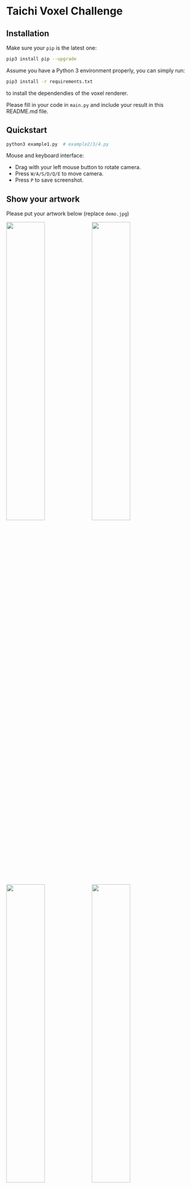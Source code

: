# Taichi Voxel Challenge

## Installation

Make sure your `pip` is the latest one:

```bash
pip3 install pip --upgrade
```

Assume you have a Python 3 environment properly, you can simply run:

```bash
pip3 install -r requirements.txt
```

to install the dependendies of the voxel renderer.

Please fill in your code in `main.py` and include your result in this README.md file.

## Quickstart

```sh
python3 example1.py  # example2/3/4.py
```

Mouse and keyboard interface:

+ Drag with your left mouse button to rotate camera.
+ Press `W/A/S/D/Q/E` to move camera.
+ Press `P` to save screenshot.


## Show your artwork 

Please put your artwork below (replace `demo.jpg`)

<img src="https://github.com/taichi-dev/public_files/blob/master/voxel-challenge/city.jpg" width="45%"></img><img src="https://github.com/taichi-dev/public_files/blob/master/voxel-challenge/city2.jpg" width="45%"></img>
<img src="https://github.com/taichi-dev/public_files/blob/master/voxel-challenge/tree.jpg" width="45%"></img><img src="https://github.com/taichi-dev/public_files/blob/master/voxel-challenge/desktop.jpg" width="45%"></img>
<img src="https://github.com/taichi-dev/public_files/blob/master/voxel-challenge/earring_girl.jpg" width="45%"></img><img src="https://github.com/taichi-dev/public_files/blob/master/voxel-challenge/pika.jpg" width="45%"></img>
<img src="https://github.com/taichi-dev/public_files/blob/master/voxel-challenge/yinyang.jpg" width="45%"></img><img src="https://github.com/taichi-dev/public_files/blob/master/voxel-challenge/lang.jpg" width="45%"></img>

